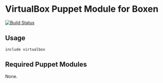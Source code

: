 # VirtualBox Puppet Module for Boxen

[![Build Status](https://travis-ci.org/boxen/puppet-virtualbox.svg?branch=master)](https://travis-ci.org/boxen/puppet-virtualbox)

## Usage

```puppet
include virtualbox
```

## Required Puppet Modules

None.
